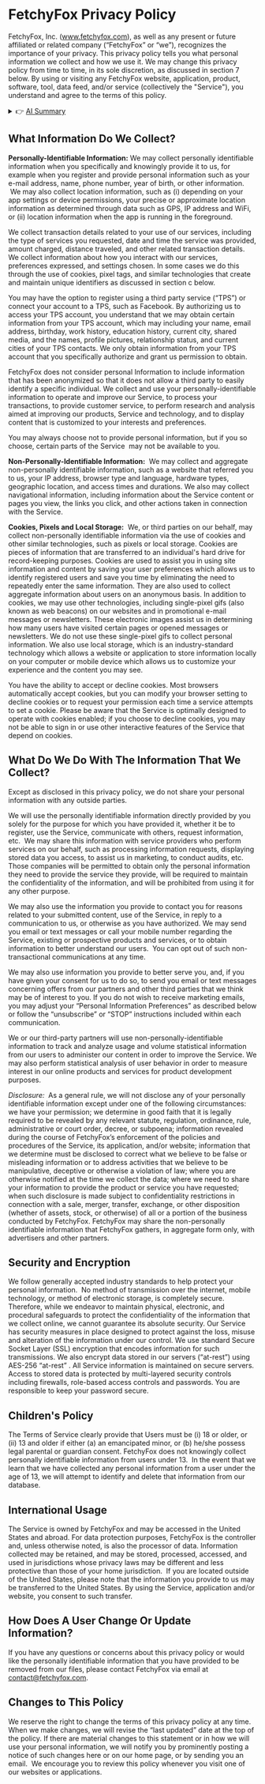 # FetchyFox Privacy Policy

FetchyFox, Inc. (www.fetchyfox.com), as well as any present or future affiliated or related company (“FetchyFox” or “we”), recognizes the importance of your privacy.  This privacy policy tells you what personal information we collect and how we use it. We may change this privacy policy from time to time, in its sole discretion, as discussed in section 7 below.  By using or visiting any FetchyFox website, application, product, software, tool, data feed, and/or service (collectively the "Service"), you understand and agree to the terms of this policy.

<!-- <details>
  <summary>
    Table of Contents
  </summary>

- [FetchyFox Privacy Policy](#fetchyfox-privacy-policy)
  - [What Information Do We Collect?](#what-information-do-we-collect)
  - [What Do We Do With The Information That We Collect?](#what-do-we-do-with-the-information-that-we-collect)
  - [Security and Encryption](#security-and-encryption)
  - [Children's Policy](#childrens-policy)
  - [International Usage](#international-usage)
  - [How Does A User Change Or Update Information?](#how-does-a-user-change-or-update-information)
  - [Changes to This Policy](#changes-to-this-policy)

</details> -->

<details>
  <summary>
    👉 <u>AI Summary</u>
  </summary>

  <p>
  <strong>DISCLAIMER:</strong> This summary serves as an overview of the privacy policy to illustrate key points and not a comprensive legal document.
  </p>

  <p>
  FetchyFox collects personal information during registration and transactions, encompassing details like location and user interactions. Non-personal data, including IP addresses and browsing history, is also gathered to enhance user experience. Technologies like cookies facilitate customization based on user preferences.
</p>
<p>
  The collected data serves its intended purposes, supporting operations, and may be shared with service providers. Marketing communication is conducted with user consent. Limited disclosure occurs, driven by legal requirements or during business transfers.
</p>
<p>
  Security measures, including encryption, are implemented to safeguard user information. The platform adheres to COPPA regulations, requiring parental consent for users under 18. The international usage of data acknowledges potential differences in privacy laws.
</p>
<p>
  Users can reach out to FetchyFox for privacy-related concerns or to request data removal. The policy may undergo updates, with changes communicated through website notices or emails, ensuring transparency with users.
  </p>

</details>

## What Information Do We Collect? 

**Personally-Identifiable Information:** We may collect personally identifiable information when you specifically and knowingly provide it to us, for example when you register and provide personal information such as your e-mail address, name, phone number, year of birth, or other information.  We may also collect location information, such as (i) depending on your app settings or device permissions, your precise or approximate location information as determined through data such as GPS, IP address and WiFi, or (ii) location information when the app is running in the foreground.

We collect transaction details related to your use of our services, including the type of services you requested, date and time the service was provided, amount charged, distance traveled, and other related transaction details. We collect information about how you interact with our services, preferences expressed, and settings chosen. In some cases we do this through the use of cookies, pixel tags, and similar technologies that create and maintain unique identifiers as discussed in section c below.

You may have the option to register using a third party service (“TPS”) or connect your account to a TPS, such as Facebook. By authorizing us to access your TPS account, you understand that we may obtain certain information from your TPS account, which may including your name, email address, birthday, work history, education history, current city, shared media, and the names, profile pictures, relationship status, and current cities of your TPS contacts. We only obtain information from your TPS account that you specifically authorize and grant us permission to obtain.

FetchyFox does not consider personal Information to include information that has been anonymized so that it does not allow a third party to easily identify a specific individual. We collect and use your personally-identifiable information to operate and improve our Service, to process your transactions, to provide customer service, to perform research and analysis aimed at improving our products, Service and technology, and to display content that is customized to your interests and preferences.

You may always choose not to provide personal information, but if you so choose, certain parts of the Service  may not be available to you.

**Non-Personally-Identifiable Information:**  We may collect and aggregate non-personally identifiable information, such as a website that referred you to us, your IP address, browser type and language, hardware types, geographic location, and access times and durations. We also may collect navigational information, including information about the Service content or pages you view, the links you click, and other actions taken in connection with the Service.

**Cookies, Pixels and Local Storage:**  We, or third parties on our behalf, may collect non-personally identifiable information via the use of cookies and other similar technologies, such as pixels or local storage. Cookies are pieces of information that are transferred to an individual's hard drive for record-keeping purposes. Cookies are used to assist you in using site information and content by saving your user preferences which allows us to identify registered users and save you time by eliminating the need to repeatedly enter the same information. They are also used to collect aggregate information about users on an anonymous basis. In addition to cookies, we may use other technologies, including single-pixel gifs (also known as web beacons) on our websites and in promotional e-mail messages or newsletters. These electronic images assist us in determining how many users have visited certain pages or opened messages or newsletters. We do not use these single-pixel gifs to collect personal information. We also use local storage, which is an industry-standard technology which allows a website or application to store information locally on your computer or mobile device which allows us to customize your experience and the content you may see.

You have the ability to accept or decline cookies. Most browsers automatically accept cookies, but you can modify your browser setting to decline cookies or to request your permission each time a service attempts to set a cookie. Please be aware that the Service is optimally designed to operate with cookies enabled; if you choose to decline cookies, you may not be able to sign in or use other interactive features of the Service that depend on cookies.

## What Do We Do With The Information That We Collect?

Except as disclosed in this privacy policy, we do not share your personal information with any outside parties.

We will use the personally identifiable information directly provided by you solely for the purpose for which you have provided it, whether it be to register, use the Service, communicate with others, request information, etc.  We may share this information with service providers who perform services on our behalf, such as processing information requests, displaying stored data you access, to assist us in marketing, to conduct audits, etc. Those companies will be permitted to obtain only the personal information they need to provide the service they provide, will be required to maintain the confidentiality of the information, and will be prohibited from using it for any other purpose.

We may also use the information you provide to contact you for reasons related to your submitted content, use of the Service, in reply to a communication to us, or otherwise as you have authorized. We may send you email or text messages or call your mobile number regarding the Service, existing or prospective products and services, or to obtain information to better understand our users.  You can opt out of such non-transactional communications at any time.

We may also use information you provide to better serve you, and, if you have given your consent for us to do so, to send you email or text messages concerning offers from our partners and other third parties that we think may be of interest to you. If you do not wish to receive marketing emails, you may adjust your “Personal Information Preferences” as described below or follow the “unsubscribe” or “STOP” instructions included within each communication.

We or our third-party partners will use non-personally-identifiable information to track and analyze usage and volume statistical information from our users to administer our content in order to improve the Service. We may also perform statistical analysis of user behavior in order to measure interest in our online products and services for product development purposes.

*Disclosure:*  As a general rule, we will not disclose any of your personally identifiable information except under one of the following circumstances: we have your permission; we determine in good faith that it is legally required to be revealed by any relevant statute, regulation, ordinance, rule, administrative or court order, decree, or subpoena; information revealed during the course of FetchyFox’s enforcement of the policies and procedures of the Service, its application, and/or website; information that we determine must be disclosed to correct what we believe to be false or misleading information or to address activities that we believe to be manipulative, deceptive or otherwise a violation of law; where you are otherwise notified at the time we collect the data; where we need to share your information to provide the product or service you have requested; when such disclosure is made subject to confidentiality restrictions in connection with a sale, merger, transfer, exchange, or other disposition (whether of assets, stock, or otherwise) of all or a portion of the business conducted by FetchyFox. FetchyFox may share the non-personally identifiable information that FetchyFox gathers, in aggregate form only, with advertisers and other partners.

## Security and Encryption

We follow generally accepted industry standards to help protect your personal information.  No method of transmission over the internet, mobile technology, or method of electronic storage, is completely secure. Therefore, while we endeavor to maintain physical, electronic, and procedural safeguards to protect the confidentiality of the information that we collect online, we cannot guarantee its absolute security. Our Service has security measures in place designed to protect against the loss, misuse and alteration of the information under our control. We use standard Secure Socket Layer (SSL) encryption that encodes information for such transmissions. We also encrypt data stored in our servers (“at-rest”) using AES-256 “at-rest” . All Service information is maintained on secure servers. Access to stored data is protected by multi-layered security controls including firewalls, role-based access controls and passwords. You are responsible to keep your password secure.

## Children's Policy

The Terms of Service clearly provide that Users must be (i) 18 or older, or (ii) 13 and older if either (a) an emancipated minor, or (b) he/she possess legal parental or guardian consent. FetchyFox does not knowingly collect personally identifiable information from users under 13.  In the event that we learn that we have collected any personal information from a user under the age of 13, we will attempt to identify and delete that information from our database.

## International Usage

The Service is owned by FetchyFox and may be accessed in the United States and abroad. For data protection purposes, FetchyFox is the controller and, unless otherwise noted, is also the processor of data. Information collected may be retained, and may be stored, processed, accessed, and used in jurisdictions whose privacy laws may be different and less protective than those of your home jurisdiction.  If you are located outside of the United States, please note that the information you provide to us may be transferred to the United States. By using the Service, application and/or website, you consent to such transfer.

## How Does A User Change Or Update Information?

If you have any questions or concerns about this privacy policy or would like the personally identifiable information that you have provided to be removed from our files, please contact FetchyFox via email at contact@fetchyfox.com.

## Changes to This Policy

We reserve the right to change the terms of this privacy policy at any time. When we make changes, we will revise the “last updated” date at the top of the policy. If there are material changes to this statement or in how we will use your personal information, we will notify you by prominently posting a notice of such changes here or on our home page, or by sending you an email.  We encourage you to review this policy whenever you visit one of our websites or applications.

